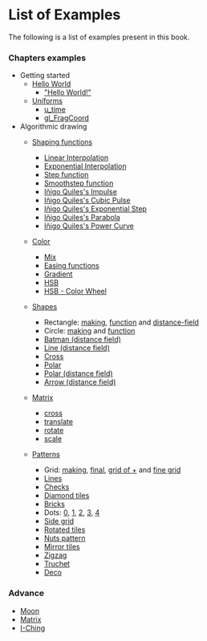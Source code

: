 # List of Examples

The following is a list of examples present in this book.

### Chapters examples

* Getting started
    * [Hello World](../02/)
        - ["Hello World!"](../edit.html#02/hello_world.frag)
    * [Uniforms](../03/)
        - [u_time](../edit.html#03/time.frag)
        - [gl_FragCoord](../edit.html#03/space.frag)
* Algorithmic drawing
    * [Shaping functions](../05/)
        - [Linear Interpolation](../edit.html#05/linear.frag)
        - [Exponential Interpolation](../edit.html#05/expo.frag)
        - [Step function](../edit.html#05/step.frag)
        - [Smoothstep function](../edit.html#05/smoothstep.frag)
        - [Iñigo Quiles's Impulse](../edit.html#05/impulse.frag)
        - [Iñigo Quiles's Cubic Pulse](../edit.html#05/cubicpulse.frag)
        - [Iñigo Quiles's Exponential Step](../edit.html#05/expstep.frag)
        - [Iñigo Quiles's Parabola](../edit.html#05/parabola.frag)
        - [Iñigo Quiles's Power Curve](../edit.html#05/pcurve.frag)

    * [Color](../06/)
        - [Mix](../edit.html#06/mix.frag)
        - [Easing functions](../edit.html#06/easing.frag)
        - [Gradient](../edit.html#06/gradient.frag)
        - [HSB](../edit.html#06/hsb.frag)
        - [HSB - Color Wheel](../edit.html#06/hsb-colorwheel.frag)

    * [Shapes](../07/)
        - Rectangle: [making](../edit.html#07/rect-making.frag), [function](../edit.html#07/rect.frag) and [distance-field](../edit.html#07/rect-df.frag)
        - Circle: [making](../edit.html#07/circle-making.frag) and [function](../edit.html#07/circle.frag)
        - [Batman (distance field)](../edit.html#07/batman.frag)
        - [Line (distance field)](../edit.html#07/line.frag)
        - [Cross](../edit.html#07/cross.frag)
        - [Polar](../edit.html#07/polar.frag)
        - [Polar (distance field)](../edit.html#07/shapes.frag)
        - [Arrow (distance field)](../edit.html#07/arrow.frag)

    * [Matrix](../08/)
        - [cross](../edit.html#08/cross.frag)
        - [translate](../edit.html#08/cross-translate.frag)
        - [rotate](../edit.html#08/cross-rotate.frag)
        - [scale](../edit.html#08/cross-scale.frag)
        
    * [Patterns](../09/)
        - Grid: [making](../edit.html#09/grid-making.frag), [final](../edit.html#09/grid.frag), [grid of +](../edit.html#09/cross.frag) and [fine grid](../edit.html#09/fine-grid.frag)
        - [Lines](../edit.html#09/lines.frag)
        - [Checks](../edit.html#09/checks.frag)
        - [Diamond tiles](../edit.html#09/diamondtiles.frag)
        - [Bricks](../edit.html#09/bricks.frag)
        - Dots: [0](../edit.html#09/dots.frag), [1](../edit.html#09/dots1.frag), [2](../edit.html#09/dots2.frag), [3](../edit.html#09/dots3.frag), [4](../edit.html#09/dots4.frag)
        - [Side grid](../edit.html#09/sidegrid.frag)
        - [Rotated tiles](../edit.html#09/rotatedtiles.frag)
        - [Nuts pattern](../edit.html#09/nuts.frag)
        - [Mirror tiles](../edit.html#09/mirrortiles.frag)
        - [Zigzag](../edit.html#09/zigzag.frag)
        - [Truchet](../edit.html#09/truchet.frag)
        - [Deco](../edit.html#09/deco.frag)
        
### Advance

* [Moon](../edit.html#examples/moon.frag&examples/images/moon-texture.jpg)
* [Matrix](../edit.html#08/matrix.frag)
* [I-Ching](../edit.html#09/iching.frag)
